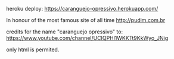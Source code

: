 heroku deploy: https://caranguejo-opressivo.herokuapp.com/

In honour of the most famous site of all time
http://pudim.com.br

credits for the name "caranguejo opressivo" to: https://www.youtube.com/channel/UCIQPHl1WKKTt9KkWyo_JNig

only html is permited.
